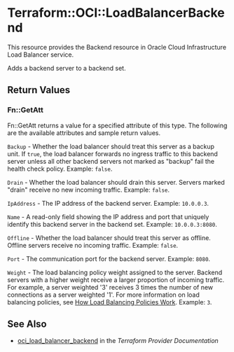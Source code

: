 # Terraform::OCI::LoadBalancerBackend

This resource provides the Backend resource in Oracle Cloud Infrastructure Load Balancer service.

Adds a backend server to a backend set.

## Return Values

### Fn::GetAtt

Fn::GetAtt returns a value for a specified attribute of this type. The following are the available attributes and sample return values.

`Backup` - Whether the load balancer should treat this server as a backup unit. If `true`, the load balancer forwards no ingress traffic to this backend server unless all other backend servers not marked as "backup" fail the health check policy.  Example: `false`.

`Drain` - Whether the load balancer should drain this server. Servers marked "drain" receive no new incoming traffic.  Example: `false`.

`IpAddress` - The IP address of the backend server.  Example: `10.0.0.3`.

`Name` - A read-only field showing the IP address and port that uniquely identify this backend server in the backend set.  Example: `10.0.0.3:8080`.

`Offline` - Whether the load balancer should treat this server as offline. Offline servers receive no incoming traffic.  Example: `false`.

`Port` - The communication port for the backend server.  Example: `8080`.

`Weight` - The load balancing policy weight assigned to the server. Backend servers with a higher weight receive a larger proportion of incoming traffic. For example, a server weighted '3' receives 3 times the number of new connections as a server weighted '1'. For more information on load balancing policies, see [How Load Balancing Policies Work](https://docs.cloud.oracle.com/iaas/Content/Balance/Reference/lbpolicies.htm).  Example: `3`.

## See Also

* [oci_load_balancer_backend](https://www.terraform.io/docs/providers/oci/r/load_balancer_backend.html) in the _Terraform Provider Documentation_
